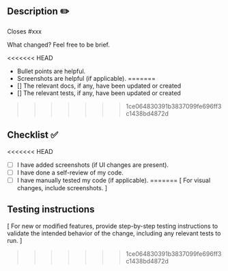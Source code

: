 ## Description ✏️

Closes #xxx

What changed? Feel free to be brief.

<<<<<<< HEAD
- Bullet points are helpful.
- Screenshots are helpful (if applicable).
=======
- [] The relevant docs, if any, have been updated or created
- [] The relevant tests, if any, have been updated or created
>>>>>>> 1ce064830391b3837099fe696ff3c1438bd4872d

## Checklist ✅

<<<<<<< HEAD
- [ ] I have added screenshots (if UI changes are present).
- [ ] I have done a self-review of my code.
- [ ] I have manually tested my code (if applicable).
=======
[ For visual changes, include screenshots. ]

## Testing instructions

[ For new or modified features, provide step-by-step testing instructions to validate the intended behavior of the change, including any relevant tests to run. ]
>>>>>>> 1ce064830391b3837099fe696ff3c1438bd4872d
